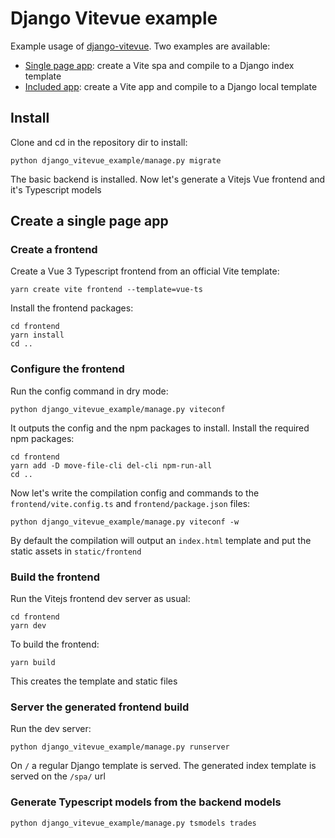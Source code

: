 # Django Vitevue example

Example usage of [django-vitevue](https://github.com/synw/django-vitevue). Two examples are
available:

- [Single page app](#create-a-single-page-app): create a Vite spa and compile to a Django index template
- [Included app](#included-app): create a Vite app and compile to a Django local template

## Install

Clone and cd in the repository dir to install:

```
python django_vitevue_example/manage.py migrate
```

The basic backend is installed. Now let's generate a Vitejs Vue frontend and it's
Typescript models

## Create a single page app

### Create a frontend

Create a Vue 3 Typescript frontend from an official Vite template:

```
yarn create vite frontend --template=vue-ts
```

Install the frontend packages:

```
cd frontend
yarn install
cd ..
```

### Configure the frontend

Run the config command in dry mode:

```
python django_vitevue_example/manage.py viteconf
```

It outputs the config and the npm packages to install. Install the required npm packages:

```
cd frontend 
yarn add -D move-file-cli del-cli npm-run-all
cd ..
```

Now let's write the compilation config and commands to 
the `frontend/vite.config.ts` and `frontend/package.json` files:

```
python django_vitevue_example/manage.py viteconf -w
```

By default the compilation will output an `index.html` template and put the
static assets in `static/frontend`

### Build the frontend

Run the Vitejs frontend dev server as usual:

```
cd frontend
yarn dev
```

To build the frontend:

```
yarn build
```

This creates the template and static files

### Server the generated frontend build

Run the dev server:

```
python django_vitevue_example/manage.py runserver
```

On `/` a regular Django template is served. The generated index template is
served on the `/spa/` url

### Generate Typescript models from the backend models

```
python django_vitevue_example/manage.py tsmodels trades
```
